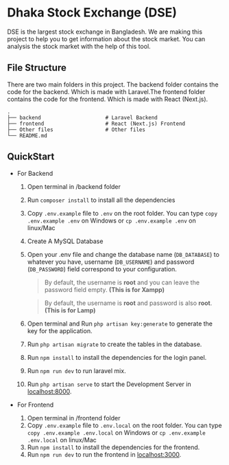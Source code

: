 # Dhaka Stock Exchange (DSE)

DSE is the largest stock exchange in Bangladesh. We are making this project to help you to get information about the stock market. You can analysis the stock market with the help of this tool.

## File Structure

There are two main folders in this project. The backend folder contains the code for the backend. Which is made with Laravel.The frontend folder contains the code for the frontend. Which is made with React (Next.js).

    .
    ├── backend                     # Laravel Backend
    ├── frontend                    # React (Next.js) Frontend
    ├── Other files                 # Other files
    └── README.md

## QuickStart

-   For Backend

    1. Open terminal in /backend folder
    2. Run `composer install` to install all the dependencies
    3. Copy `.env.example` file to `.env` on the root folder. You can type `copy .env.example .env` on Windows or `cp .env.example .env` on linux/Mac
    4. Create A MySQL Database
    5. Open your .env file and change the database name (`DB_DATABASE`) to whatever you have, username (`DB_USERNAME`) and password (`DB_PASSWORD`) field correspond to your configuration.

        > By default, the username is **root** and you can leave the password field empty. **(This is for Xampp)**
        
        > By default, the username is **root** and password is also **root**. **(This is for Lamp)**

    6. Open terminal and Run `php artisan key:generate` to generate the key for the application.
    7. Run `php artisan migrate` to create the tables in the database.
    8. Run `npm install` to install the dependencies for the login panel.
    9. Run `npm run dev` to run laravel mix.
    10. Run `php artisan serve` to start the Development Server in [localhost:8000](http://localhost:8000).

-   For Frontend
    1. Open terminal in /frontend folder
    2. Copy `.env.example` file to `.env.local` on the root folder. You can type `copy .env.example .env.local` on Windows or `cp .env.example .env.local` on linux/Mac
    3. Run `npm install` to install the dependencies for the frontend.
    4. Run `npm run dev` to run the frontend in [localhost:3000](http://localhost:3000).

